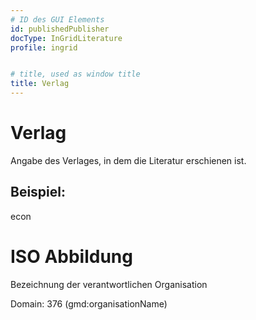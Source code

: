 ```yaml
---
# ID des GUI Elements
id: publishedPublisher
docType: InGridLiterature
profile: ingrid


# title, used as window title
title: Verlag
---
```


# Verlag

Angabe des Verlages, in dem die Literatur erschienen ist.

## Beispiel:

econ

# ISO Abbildung

Bezeichnung der verantwortlichen Organisation

Domain: 376 (gmd:organisationName)
